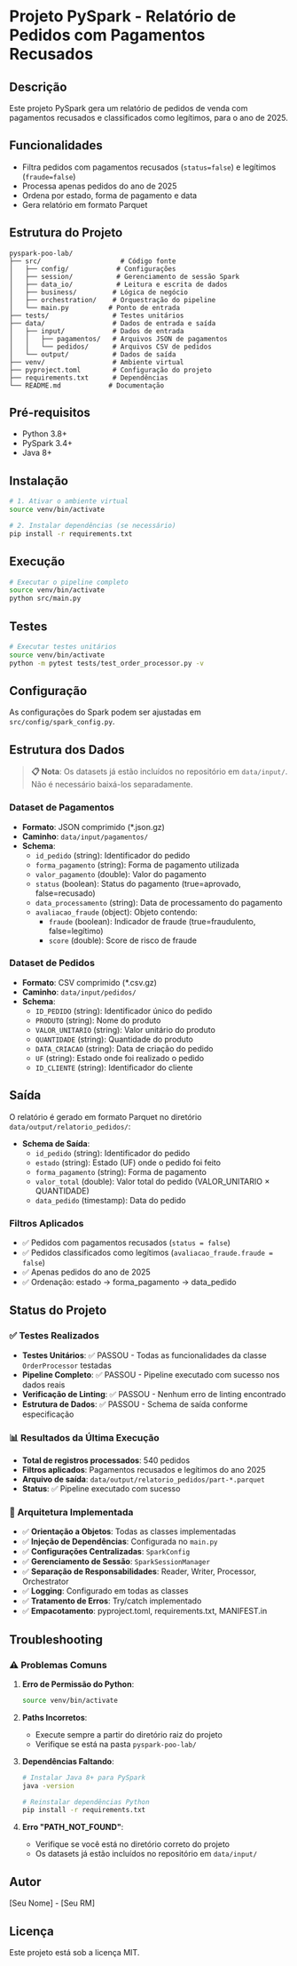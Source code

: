 # Projeto PySpark - Relatório de Pedidos com Pagamentos Recusados

## Descrição
Este projeto PySpark gera um relatório de pedidos de venda com pagamentos recusados e classificados como legítimos, para o ano de 2025.

## Funcionalidades
- Filtra pedidos com pagamentos recusados (`status=false`) e legítimos (`fraude=false`)
- Processa apenas pedidos do ano de 2025
- Ordena por estado, forma de pagamento e data
- Gera relatório em formato Parquet

## Estrutura do Projeto
```
pyspark-poo-lab/
├── src/                    # Código fonte
│   ├── config/            # Configurações
│   ├── session/           # Gerenciamento de sessão Spark
│   ├── data_io/           # Leitura e escrita de dados
│   ├── business/         # Lógica de negócio
│   ├── orchestration/    # Orquestração do pipeline
│   └── main.py          # Ponto de entrada
├── tests/                # Testes unitários
├── data/                 # Dados de entrada e saída
│   ├── input/            # Dados de entrada
│   │   ├── pagamentos/   # Arquivos JSON de pagamentos
│   │   └── pedidos/      # Arquivos CSV de pedidos
│   └── output/           # Dados de saída
├── venv/                 # Ambiente virtual
├── pyproject.toml        # Configuração do projeto
├── requirements.txt      # Dependências
└── README.md            # Documentação
```

## Pré-requisitos
- Python 3.8+
- PySpark 3.4+
- Java 8+

## Instalação
```bash
# 1. Ativar o ambiente virtual
source venv/bin/activate

# 2. Instalar dependências (se necessário)
pip install -r requirements.txt
```

## Execução
```bash
# Executar o pipeline completo
source venv/bin/activate
python src/main.py
```

## Testes
```bash
# Executar testes unitários
source venv/bin/activate
python -m pytest tests/test_order_processor.py -v
```

## Configuração
As configurações do Spark podem ser ajustadas em `src/config/spark_config.py`.

## Estrutura dos Dados

> **📋 Nota**: Os datasets já estão incluídos no repositório em `data/input/`. Não é necessário baixá-los separadamente.

### Dataset de Pagamentos
- **Formato**: JSON comprimido (*.json.gz)
- **Caminho**: `data/input/pagamentos/`
- **Schema**: 
  - `id_pedido` (string): Identificador do pedido
  - `forma_pagamento` (string): Forma de pagamento utilizada
  - `valor_pagamento` (double): Valor do pagamento
  - `status` (boolean): Status do pagamento (true=aprovado, false=recusado)
  - `data_processamento` (string): Data de processamento do pagamento
  - `avaliacao_fraude` (object): Objeto contendo:
    - `fraude` (boolean): Indicador de fraude (true=fraudulento, false=legítimo)
    - `score` (double): Score de risco de fraude

### Dataset de Pedidos
- **Formato**: CSV comprimido (*.csv.gz)
- **Caminho**: `data/input/pedidos/`
- **Schema**:
  - `ID_PEDIDO` (string): Identificador único do pedido
  - `PRODUTO` (string): Nome do produto
  - `VALOR_UNITARIO` (string): Valor unitário do produto
  - `QUANTIDADE` (string): Quantidade do produto
  - `DATA_CRIACAO` (string): Data de criação do pedido
  - `UF` (string): Estado onde foi realizado o pedido
  - `ID_CLIENTE` (string): Identificador do cliente

## Saída
O relatório é gerado em formato Parquet no diretório `data/output/relatorio_pedidos/`:
- **Schema de Saída**:
  - `id_pedido` (string): Identificador do pedido
  - `estado` (string): Estado (UF) onde o pedido foi feito
  - `forma_pagamento` (string): Forma de pagamento
  - `valor_total` (double): Valor total do pedido (VALOR_UNITARIO × QUANTIDADE)
  - `data_pedido` (timestamp): Data do pedido

### Filtros Aplicados
- ✅ Pedidos com pagamentos recusados (`status = false`)
- ✅ Pedidos classificados como legítimos (`avaliacao_fraude.fraude = false`)
- ✅ Apenas pedidos do ano de 2025
- ✅ Ordenação: estado → forma_pagamento → data_pedido

## Status do Projeto

### ✅ Testes Realizados
- **Testes Unitários**: ✅ PASSOU - Todas as funcionalidades da classe `OrderProcessor` testadas
- **Pipeline Completo**: ✅ PASSOU - Pipeline executado com sucesso nos dados reais
- **Verificação de Linting**: ✅ PASSOU - Nenhum erro de linting encontrado
- **Estrutura de Dados**: ✅ PASSOU - Schema de saída conforme especificação

### 📊 Resultados da Última Execução
- **Total de registros processados**: 540 pedidos
- **Filtros aplicados**: Pagamentos recusados e legítimos do ano 2025
- **Arquivo de saída**: `data/output/relatorio_pedidos/part-*.parquet`
- **Status**: ✅ Pipeline executado com sucesso

### 🔧 Arquitetura Implementada
- ✅ **Orientação a Objetos**: Todas as classes implementadas
- ✅ **Injeção de Dependências**: Configurada no `main.py`
- ✅ **Configurações Centralizadas**: `SparkConfig`
- ✅ **Gerenciamento de Sessão**: `SparkSessionManager`
- ✅ **Separação de Responsabilidades**: Reader, Writer, Processor, Orchestrator
- ✅ **Logging**: Configurado em todas as classes
- ✅ **Tratamento de Erros**: Try/catch implementado
- ✅ **Empacotamento**: pyproject.toml, requirements.txt, MANIFEST.in

## Troubleshooting

### ⚠️ Problemas Comuns

1. **Erro de Permissão do Python**: 
   ```bash
   source venv/bin/activate
   ```

2. **Paths Incorretos**: 
   - Execute sempre a partir do diretório raiz do projeto
   - Verifique se está na pasta `pyspark-poo-lab/`

3. **Dependências Faltando**:
   ```bash
   # Instalar Java 8+ para PySpark
   java -version
   
   # Reinstalar dependências Python
   pip install -r requirements.txt
   ```

4. **Erro "PATH_NOT_FOUND"**: 
   - Verifique se você está no diretório correto do projeto
   - Os datasets já estão incluídos no repositório em `data/input/`

## Autor
[Seu Nome] - [Seu RM]

## Licença
Este projeto está sob a licença MIT.

